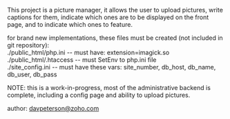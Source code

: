 This project is a picture manager, it allows the user to upload pictures,
write captions for them, indicate which ones are to be displayed on the front page,
and to indicate which ones to feature.<br />

for brand new implementations, these files must be created (not included in git repository):<br />
./public_html/php.ini -- must have: extension=imagick.so<br />
./public_html/.htaccess -- must SetEnv to php.ini file<br />
./site_config.ini -- must have these vars: site_number, db_host, db_name, db_user, db_pass<br />

NOTE: this is a work-in-progress, most of the administrative backend is complete,
including a config page and ability to upload pictures.

author: davpeterson@zoho.com
